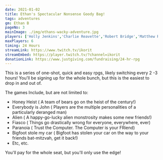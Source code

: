 ```yaml
---
date: 2021-01-02
title: Ethan's Spectacular Nonsense Goody Bag!
tags: adventures
gm: Ethan B
pageNo: 3
mainImage: ./img/ethans-wacky-adventure.jpg
players: ['Holly Jenkins','Charlie Reavette','Robert Bridge','Matthew Roberts','William Cain', 'Mark']
maxPlayers: 6
timing: 24 Hours
streamLink: https://www.twitch.tv/ikorit
streamEmbed: https://player.twitch.tv/?channel=ikorit
donationLink: https://www.justgiving.com/fundraising/24-hr-rpg
---
```


This is a series of one-shot, quick and easy rpgs, likely switching every 2 -3 hours!
You'll be signing up for the whole bunch, but this is the easiest to drop in and out of.

The games Include, but are not limited to:
- Honey Heist ( A team of bears go on the heist of the century!)
- Everybody is John ( Players are the multiple personalities of a particularly deranged man)
- Alien ( A happy-go-lucky alien monstrosity makes some new friends!)
- Fiasco ( Things go drastically wrong for everyone, everywhere, ever)
- Paranoia ( Trust the Computer. The Computer is your FRiend)
- Bigfoot stole my car ( Bigfoot has stolen your car on the way to your friends bat-mitzvah, get it back!)
- Etc, etc.

You'll pay for the whole seat, but you'll only use the edge!
